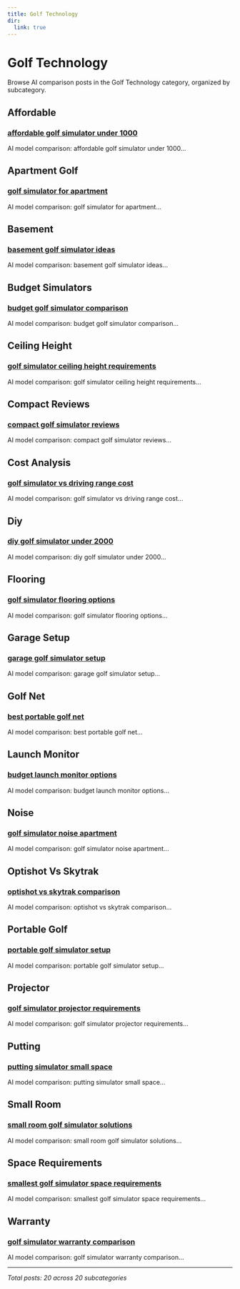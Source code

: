 ```yaml
---
title: Golf Technology
dir:
  link: true
---
```


# Golf Technology

Browse AI comparison posts in the Golf Technology category, organized by subcategory.

## Affordable

### [affordable golf simulator under 1000](affordable/chatgpt-vs-gemini-vs-mistral-affordable-6891.md)

AI model comparison: affordable golf simulator under 1000...

## Apartment Golf

### [golf simulator for apartment](apartment-golf/chatgpt-vs-gemini-vs-mistral-apartment-golf-5222.md)

AI model comparison: golf simulator for apartment...

## Basement

### [basement golf simulator ideas](basement/chatgpt-vs-claude-vs-grok-basement-4868.md)

AI model comparison: basement golf simulator ideas...

## Budget Simulators

### [budget golf simulator comparison](budget-simulators/claude-vs-deepseek-vs-mistral-budget-simulators-2576.md)

AI model comparison: budget golf simulator comparison...

## Ceiling Height

### [golf simulator ceiling height requirements](ceiling-height/chatgpt-vs-deepseek-vs-grok-ceiling-height-9010.md)

AI model comparison: golf simulator ceiling height requirements...

## Compact Reviews

### [compact golf simulator reviews](compact-reviews/chatgpt-vs-deepseek-vs-gemini-compact-reviews-8002.md)

AI model comparison: compact golf simulator reviews...

## Cost Analysis

### [golf simulator vs driving range cost](cost-analysis/chatgpt-vs-claude-vs-grok-cost-analysis-5982.md)

AI model comparison: golf simulator vs driving range cost...

## Diy

### [diy golf simulator under 2000](diy/chatgpt-vs-grok-vs-mistral-diy-4837.md)

AI model comparison: diy golf simulator under 2000...

## Flooring

### [golf simulator flooring options](flooring/claude-vs-gemini-vs-grok-flooring-5419.md)

AI model comparison: golf simulator flooring options...

## Garage Setup

### [garage golf simulator setup](garage-setup/chatgpt-vs-grok-vs-mistral-garage-setup-1873.md)

AI model comparison: garage golf simulator setup...

## Golf Net

### [best portable golf net](golf-net/chatgpt-vs-gemini-vs-mistral-golf-net-6473.md)

AI model comparison: best portable golf net...

## Launch Monitor

### [budget launch monitor options](launch-monitor/deepseek-vs-grok-vs-mistral-launch-monitor-5170.md)

AI model comparison: budget launch monitor options...

## Noise

### [golf simulator noise apartment](noise/chatgpt-vs-claude-vs-gemini-noise-7818.md)

AI model comparison: golf simulator noise apartment...

## Optishot Vs Skytrak

### [optishot vs skytrak comparison](optishot-vs-skytrak/chatgpt-vs-deepseek-vs-gemini-optishot-vs-skytrak-2583.md)

AI model comparison: optishot vs skytrak comparison...

## Portable Golf

### [portable golf simulator setup](portable-golf/deepseek-vs-gemini-vs-grok-portable-golf-1701.md)

AI model comparison: portable golf simulator setup...

## Projector

### [golf simulator projector requirements](projector/deepseek-vs-gemini-vs-mistral-projector-2127.md)

AI model comparison: golf simulator projector requirements...

## Putting

### [putting simulator small space](putting/claude-vs-deepseek-putting-5319.md)

AI model comparison: putting simulator small space...

## Small Room

### [small room golf simulator solutions](small-room/deepseek-vs-gemini-small-room-6798.md)

AI model comparison: small room golf simulator solutions...

## Space Requirements

### [smallest golf simulator space requirements](space-requirements/gemini-vs-grok-vs-mistral-space-requirements-7960.md)

AI model comparison: smallest golf simulator space requirements...

## Warranty

### [golf simulator warranty comparison](warranty/gemini-vs-grok-vs-mistral-warranty-6049.md)

AI model comparison: golf simulator warranty comparison...

---

*Total posts: 20 across 20 subcategories*
